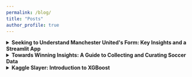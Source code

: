```yaml
---
permalink: /blog/
title: "Posts"
author_profile: true
---
```


<details>

<summary style="cursor: pointer; font-weight: bold;">Seeking to Understand Manchester United's Form: Key Insights and a Streamlit App</summary>

<p>
    In this post, I more thoroughly explore the data we collected in the previous post. I will summarize a key insight that I derived and explain the streamlit app that I   
    created to help gain a better understanding of the trends in Manchester United's performance over the years.
</p>

<h3>Introduction</h3>

Expected goals (xG) has become one of the most talked-about metrics in soccer analytics in recent years. This emergence is so recent, that the API I used to gather the data did not even start including it as a match statistic until 2023. Expected goals offers a way to quantify the quality of scoring chances in a match. But how well does it align with match results? To explore this, I visualized expected goals by match result using boxplots. 

<div style="text-align:center; margin: 20px;">
  <img src="/images/newplot.png" alt="boxplot" style="width: 750px;"/>
</div>

<h3>Key Insight: The Value of Expected Goals</h3>

<p>
To me, the variation between the boxplots was shocking. Upon initial observation, it seems that there may be a significant difference in the mean number of expected goals depending on the result of the match. Wins tend to show higher expected goals, while losses appear to have lower values, with draws falling somewhere in between. While this pattern is compelling, it’s important to validate it statistically. Running hypothesis tests, such as an ANOVA or pairwise t-tests, could confirm whether the differences in means are statistically significant.
</p>
<p>
I decided to run an ANOVA test to check my hypothesis, and the difference was in fact significant. This result reaffirms the value of expected goals. As we move toward building a model to track and evaluate Manchester United's form over time, we should not move forward without including it in our model. Including expected goals as a feature in our model could provide a deeper understanding of performance trends, beyond surface-level statistics like possession or shot counts. This would allow us to assess whether the team is generating high-quality scoring chances consistently, regardless of match results, and how that aligns with overall form.
</p>

<div style="text-align:center; margin: 20px;">
  <img src="/images/expected_goals.png" alt="expected goals" style="width: 600px;"/>
</div>

<p>
Incorporating expected goals in our analysis could also provide a more nuanced lens through which to view Manchester United’s matches, highlighting underperformance in games where the xG was high but the result didn’t align. Conversely, it could reveal overperformance when the team wins with a low xG. These insights could serve to help us identify areas of improvement or recognize aspects of the game in which the team is successful.
</p>
<p>
This brief exploration of expected goals revealed to me its importance in helping us to understand team form. It’s no wonder that this metric is considered revolutionary, as it has redefined how we analyze the game beyond the traditional match statistics. If you are interested in learning more about expected goals, this <a href="https://www.amazon.com/Expected-Goals-conquered-football-changed/dp/0008484031">book</a> may be worth a read.
</p>

<h3>Streamlit App</h3>

<p>
    To complement my analysis, I created a Streamlit app designed to make exploring the data more interactive. The app provides several features to 
    help uncover trends and insights, offering a deeper understanding of team performance across multiple dimensions.
</p>

<p>
    The app serves as a tool to analyze key performance metrics with simple visualizations. By providing an interactive interface, it allows 
    users to engage directly with the data, enabling deeper exploration to uncover trends that might not be immediately obvious in the static dataframe.
</p>

<p>
    On the main page of the app, the user can see and download the dataframe for personal exploration. It also has a correlation matrix of some of the variables in the dataframe. 
    Directly below that are the boxplots from earlier. The next tab has an interactive line graph that displays the average number of goals scored per month and year, as well as 
    the average number of goals allowed per month and year. Below that are two bar charts. One displays the top 5 best months for average goals scored and the other has top 5 
    worst months for goals allowed. These visualizations should help us to understand times when the team was most efficient on both sides of the ball. Here is the interactive 
    line graph.
</p>

<div style="text-align:center; margin: 20px;">
  <img src="/images/linegraph.png" alt="line graph" style="width: 750px;"/>
</div>
  
</details>
<details>

<summary style="cursor: pointer; font-weight: bold;">Towards Winning Insights: A Guide to Collecting and Curating Soccer Data</summary>

<p>
  This is a simple guide for gathering soccer data via an API and preparing it for basic analysis. The motivation for this demonstration is the desire to understand trends in a 
  team's form beyond results.
</p>

<h3>Introduction</h3>

<p>
  Soccer has always been a game of skill and strategy, but in recent years, the explosion of data is revolutionizing how we approach the sport. The sheer volume of data 
  available is transforming how teams measure performance and make decisions. This surge of data is changing the game, and those who are able to use it to generate powerful 
  insights have the potential to gain a competitive edge that could change the course of history.
  
<div style="text-align:center; margin: 20px;">
  <img src="/images/treble.png" alt="Treble Winners Manchester United" style="width: 450px;"/>
</div>

</p>

<p>
  One key to the generation of meaningful insights is effective data collection and curation. The quality of 
  your analysis will heavily depend on the quality of the data you are working with, so it is crucial that these steps are not overlooked. In this post, I 
  will walk you through the process of collection and curation for soccer data. Now, let's lace up our cleats and set you on the path towards game-winning insights!
</p>

<h3>Research Question</h3>

<p>
  The question motivating our analysis is: Can we use match data to build a model that accurately quantifies and tracks a team’s form? In soccer, "form" goes beyond wins, losses, 
  and draws; it encompasses the underlying quality and consistency of a team’s performance over time. By tracking a team’s form with detailed match data, we may gain a clearer 
  picture of trends that may not be visible in the final scores alone. For example, a team might be creating high-quality chances consistently, even if the results aren’t showing 
  on the scoreboard yet. Conversely, a team winning matches might be showing signs of poor form if they’re frequently outperformed by their opponents.
</p>

<div style="text-align:center; margin: 20px;">
  <img src="/images/trends.png" alt="Trend Photo" style="width: 450px;"/>
</div>

<p>
  Quantifying form allows us to recognize when a team is on an upward trajectory or dealing with serious issues before they show up in the win-loss column. By analyzing factors 
  such as possession, strength of the opponent, chances created, and recent results, we may be able to gain a deeper understanding of when things are going especially well or 
  poorly. This approach would enable us to look beyond short-term outcomes and assess the true health of a team’s performance. If successful, a model like this could help teams 
  know when they are improving enough to trust the process, or when it may be time to hit the panic button.
</p>

<h3>Data Collection</h3>

<p>
  For the initial collection, I decided to gather Premier League match data for Manchester United between 2018 and 2024. I obtained the data using <a 
  href="https://www.api-football.com">API-Football</a>, a high-quality, easy to use API with tons of available data. There are two ways to use the API, through the API-Sports 
  interface or with RapidAPI. I tried both and had an easier time using the API-Sports version, so that is what I will use for the demonstration. API-Football is free to use. The 
  free plan comes with 100 requests per day, and gives you access to all the competitions and endpoints. Upon signing up, you will be given an API 
  key and access to a dashboard to track your requests. 
</p>

<div style="text-align:center; margin: 20px;">
  <img src="/images/dashboard.png" alt="API-Sports Dashboard" style="width: 750px;"/>
</div>

<p>
  The data I pulled for this project required 240 requests, so you can either gather the data over a few days or upgrade to a plan that allows for more daily requests. For this 
  API, the most important step for ensuring ethical practice is securing your API key. I read through the terms and service, and since the data we are using is 
  for a personal project, we can move forward confident that our use of the data is ethical as long as we keep the key private. 
</p>  

<p>
  You can find the API documentation <a href="https://www.api-football.com/documentation-v3">here</a>. I would highly recommend having it pulled up as you work. It really helped 
  me understand what data was available and showed me how to get exactly what I wanted. Let's code!
</p>

<p>
  First, let's make sure your API key is only visible to you. Create a txt file, then copy and past your API key on the first line.
</p>

<div style="text-align:center; margin: 20px;">
  <img src="/images/txt.png" alt="text file" style="width: 450px;"/>
</div>

<p>
  Next, make sure your repository has a .gitignore file and add the txt file to it.
</p>

<div style="text-align:center; margin: 20px;">
  <img src="/images/gitignore.png" alt="gitignore" style="width: 450px;"/>
</div>

<p>
  Perfect! Now your API key will not show up on your github page when make changes to your repository. In order to access it during collection, you can use the following code:
</p>

<pre style="font-size: 12px; padding: 10px; line-height: 1.2;"><code class="language-python">
  with open('soccer_key.txt', 'r') as file:
    api_key = file.read().strip()
</code></pre>

<p>
  This code reads your txt file and makes your key a variable. Anytime you need to use it, you can simply call the api_key variable, ensuring that the actual key value is never      exposed. 
</p>

<p>
  I started by using the fixtures endpoint to pull all of Manchester United's Premier League fixtures for each year. When I tried to run a loop that would pull the data for all 
  the years in one go, it would only fetch some of them, so I did it one year at a time instead. Here is how I did it:
</p>

<pre style="font-size: 12px; padding: 10px; line-height: 1.2;"><code class="language-python">
import requests
import pandas as pd
import time

url = "https://v3.football.api-sports.io/fixtures"

# Initial query parameters: Premier League ID (39), Year, and team ID for Manchester United (33)

querystring = {"league": "39", "season": "2018", "team": "33"}

headers = {
    "x-apisports-key": str(api_key)
}

# Initialize an empty list to hold all fixture statistics

fixture_stats = []

# Make the API request

response = requests.get(url, headers=headers, params=querystring)

time.sleep(60)  # Wait for 60 seconds

result = response.json()

# Extract the fixtures data from the current page

fixtures = result.get('response', [])

# Add fixture statistics to the list

for fixture in fixtures:
    fixture_info = {
        'fixture_id': fixture['fixture']['id'],
        'date': fixture['fixture']['date'],
        'status': fixture['fixture']['status']['long'],
        'home_team': fixture['teams']['home']['name'],
        'away_team': fixture['teams']['away']['name'],
        'home_score': fixture['goals']['home'],
        'away_score': fixture['goals']['away'],
        'league': fixture['league']['name']
    }
    fixture_stats.append(fixture_info)

# Create a DataFrame from the fixture statistics list

df_fixtures_2018 = pd.DataFrame(fixture_stats)

print(f"Dataframe for 2018:")
print(df_fixtures_2018)
</code></pre>

<p>
  Once I created a dataframe for every year, I combined them to create a single dataframe.
</p>

<pre style="font-size: 12px; padding: 10px; line-height: 1.2;"><code class="language-python">
fixture_df = pd.concat([df_fixtures_2018, df_fixtures_2019, df_fixtures_2020, df_fixtures_2021, df_fixtures_2022, df_fixtures_2023, df_fixtures_2024])
</code></pre>

<p>
  This dataframe has all the matches for 2024, including those that have not been played yet, but I did not need those, so I took them out. I thought it would be easier to read if 
  the datetime was just the date instead, so I adjusted that as well. This is how I did that:
</p>

<pre style="font-size: 12px; padding: 10px; line-height: 1.2;"><code class="language-python">
past_fixtures_df = fixture_df[fixture_df['status'] == 'Match Finished']

past_fixtures_df = past_fixtures_df[['fixture_id', 'date', 'home_team', 'away_team', 'home_score', 'away_score']]

past_fixtures_df['date'] = pd.to_datetime(past_fixtures_df['date'])

past_fixtures_df['date'] = past_fixtures_df['date'].dt.date
</code></pre>

<p>
  The dataframe has the fixture id, date, home team, away team, home score, and away score for every game from 2018-2024. This is a great start, but I wanted more detailed   
  match statistics. In order to do that, I used the fixture/statistics endpoint. The main purpose of creating that first dataframe was to get all the fixture ids in a single 
  place. Now that they are, I can run a for loop that takes each fixture id and gathers the in-depth match statistics for that game. Here is how I did it (it might take a while to 
  run):
</p>

<pre style="font-size: 12px; padding: 10px; line-height: 1.2;"><code class="language-python">
import requests
import pandas as pd
import time

url = "https://v3.football.api-sports.io/fixtures/statistics"

# Initial query parameters: Premier League ID (39), Year, and team ID for Manchester United (33)

querystring = {"league": "39", "season": "2023", "team": "33"}

headers = {
    "x-apisports-key": str(api_key)
}

# Initialize an empty list to hold all fixture statistics
  
match_stats = []

for fixture_id in past_fixtures_df['fixture_id']:
    querystring = {"fixture": str(fixture_id), "team": "33"}

    response = requests.get(url, headers=headers, params=querystring)
    result = response.json()

    statistics = result.get('response', [])

    fixture_statistics = {
        'fixture_id': fixture_id
    }

    for stat in statistics:
        for item in stat['statistics']:
            fixture_statistics[item['type']] = item['value']

    # Append the fixture statistics to the list
  
    match_stats.append(fixture_statistics)

    # Respect rate limits
  
    time.sleep(10)  # Adjust the sleep time as needed to stay within rate limits

# Create a DataFrame from the match statistics list
  
df_match_statistics = pd.DataFrame(match_stats)
  
</code></pre>

<p>
  Once that finished, the final step was to merge the fixture dataframe with the match statistics dataframe. 
</p>

<pre style="font-size: 12px; padding: 10px; line-height: 1.2;"><code class="language-python">
final_df = pd.merge(past_fixtures_df, df_match_statistics, on='fixture_id')
</code></pre>

<p>
  Sensational! Just like that we have our tidy dataframe.
</p>

<div style="text-align:center; margin: 20px;">
  <img src="/images/soccer_df.png" alt="Man United Dataframe" style="width: 900px;"/>
</div>

<h3>Data Summary</h3>

<p>
  The final dataframe has 239 matches and the following 24 features: fixture_id, date, home_team, away_team, home_score, away_score, Shots on Goal, Shots off Goal, Total Shots, 
  Blocked Shots, Shots insidebox, Shots outsidebox, Fouls, Corner Kicks, Offsides, Ball Possession, Yellow Cards, Red Cards, Goalkeeper Saves, Total Passes, Accurate Passes, Pass 
  %, expected_goals, and goals_prevented. 
</p>

<p>
  One thing I was interested in looking at was the average number of goals that Manchester United was scoring and allowing by month across    the years. In order to do that, I 
  split the dataframe into two so that I could create new columns for goals scored and allowed when Manchester United was the home team versus 
  when they were the away team. Once those new columns were created, I rejoined the dataframes, grouped by month and year, and calculated the average number of goals scored and 
  allowed by Manchester United per month. Here is how I did it: 
</p>

<pre style="font-size: 12px; padding: 10px; line-height: 1.2;"><code class="language-python">
# Filter matches where Manchester United is the home team

home_matches = final_df[final_df['home_team'] == 'Manchester United']

# Filter matches where Manchester United is the away team

away_matches = final_df[final_df['away_team'] == 'Manchester United']

# Calculate goals scored by Manchester United as home team

home_matches['man_utd_goals'] = home_matches['home_score']

# Calculate goals scored by Manchester United as away team

away_matches['man_utd_goals'] = away_matches['away_score']

# Combine home and away matches

man_utd_matches = pd.concat([home_matches, away_matches])

# Group by year and month and calculate the average goals per game

goals_per_game_by_month_year = man_utd_matches.groupby(['year', 'month']).agg(
    total_goals=('man_utd_goals', 'sum'),
    games_played=('man_utd_goals', 'count')
).reset_index()

# Calculate average goals per game

goals_per_game_by_month_year['average_goals_per_game'] = goals_per_game_by_month_year['total_goals'] / goals_per_game_by_month_year['games_played']

# Calculate goals allowed by Manchester United as home team

home_matches['goals_allowed'] = home_matches['away_score']

# Calculate goals allowed by Manchester United as away team

away_matches['goals_allowed'] = away_matches['home_score']

# Combine home and away matches

man_utd_matches = pd.concat([home_matches, away_matches])

# Group by year and month and calculate the average goals allowed per game

goals_allowed_per_game_by_month_year = man_utd_matches.groupby(['year', 'month']).agg(
    total_goals_allowed=('goals_allowed', 'sum'),
    games_played=('goals_allowed', 'count')
).reset_index()

# Calculate average goals allowed per game

goals_allowed_per_game_by_month_year['average_goals_allowed_per_game'] = goals_allowed_per_game_by_month_year['total_goals_allowed'] / goals_allowed_per_game_by_month_year['games_played']
</code></pre>

<p>
  The last step was to visualize that data using matplotlib. I created a simple line graph with both averages so that I could understand when Manchester United was performing 
  well, and when they were performly poorly, on both sides of the ball. 
</p>

<div style="text-align:center; margin: 20px;">
  <img src="/images/Goals_by_month_year.png" alt="gitignore" style="width: 750px;"/>
</div>

<p>
  This is just one example of the many things we can look at with our data. With some more analysis, we will be well on our way towards building a model to track the team's 
  form. As you go about creating your own dataset, think about what else you could add and what questions you might ask to derive deeper insights about a team's current trend. 
</p>
<p>
  If you would like to learn more about how the data boom is shaping soccer, I would highly recommend <a href="https://www.amazon.com/Football-Hackers-Science-Data- 
  Revolution/dp/1788702050/ref=asc_df_1788702050?mcid=0778f8cc61f338c8966c747b9489671e&tag=hyprod- 
  20&linkCode=df0&hvadid=693608721823&hvpos=&hvnetw=g&hvrand=15295822945045814355&hvpone=&hvptwo=&hvqmt=&hvdev=c&hvdvcmdl=&hvlocint=&hvlocphy=9029858&hvtargid=pla-7  
  57604096041&psc=1">Football Hackers: The Science and Art of a Data Revolution</a>. Maybe it could give you some ideas for a future project!
</p>

<p>
  Lastly, if you are interested in my code for this project, it can be found <a href="https://github.com/sballs9/Soccer_Team_Form_Analysis/tree/main">here</a>. I hope this was 
  helpful, and I am sure that with a little practice, you will be generating game-winning insights in no time. Best of luck!
</p>

</details>

<details>

<summary style="cursor: pointer; font-weight: bold;">Kaggle Slayer: Introduction to XGBoost</summary>

<h3>Introduction</h3>

<p>
  Every Kaggle competition presents unique obstacles—requiring the sharpest of skills and the most powerful of tools. In this post, I will introduce you to the greatest of weapons—one every data scientist must have in their arsenal: <span 
  style="color:#007BFF;">XGBoost</span>.
</p>

<div style="text-align:center; margin: 20px;">
  <img src="/images/dragon_slayer.png" alt="Dragon Slayer" style="width: 450px;"/>
</div>

<p>
  Short for “Extreme Gradient Boosting,” XGBoost is a highly scalable, efficient decision tree machine learning library that makes use of the gradient boosting framework to provide excellent results in classification and regression tasks. If you're just     
  entering the battlefield of machine learning, this tutorial will teach you the basics of XGBoost and help you begin using it to conquer your next challenge.
</p>

<h3>Foundations</h3>

<p>
  The term “gradient boosting” comes from the concept of “boosting”—improving a single weak model (in this case, a decision tree) by combining it with other weak models to form a collectively strong model.
</p>

<p>
  In gradient boosting, an ensemble of shallow decision trees is iteratively trained, with each tree focusing on correcting the residual errors of the previous model. The final prediction is a weighted sum of all the tree predictions, creating a robust model   from individually weak learners.
</p>

<p>
  If you want to learn more about any of these concepts, I highly recommend checking out the YouTube channel "StatQuest with Josh Starmer." He offers a ton of simple yet thorough videos on machine learning. Here are a few of his playlists that explain the     foundational components of XGBoost:
</p>

<ul>
  <li><a href="https://www.youtube.com/watch?v=_L39rN6gz7Y&list=PLblh5JKOoLUKAtDViTvRGFpphEc24M-QH">Decision Trees</a></li>
  <li><a href="https://www.youtube.com/watch?v=3CC4N4z3GJc&list=PLblh5JKOoLUJjeXUvUE0maghNuY2_5fY6">Gradient Boosting</a></li>
</ul>

<div style="text-align:center;">
  <img src="/images/xgboost.png" alt="XGBoost"/>
</div>

<h3>Why XGBoost?</h3>

<p>
  So what is it that makes XGBoost reign king when it comes to working with tabular data? For the purpose of this post, I have narrowed it down to four key factors:
</p>

<ul>
  <li>
      Efficiency: XGBoost is extremely fast. It uses parallel processing and optimization techniques, allowing it to construct different parts of the trees simultaneously. This significantly expedites the process when compared to traditional gradient boosting         methods, which build each tree one by one. It is also sparse-aware, which just means it only stores non-zero values in order to conserve memory. The method's handling of the data enables it to excel with large datasets, making it a great option for   
      applications in big data.
  </li>
  <li>
      Flexibility: XGBoost is highly adaptable, offering built-in functions for handling missing values and responding well to outliers. It includes tons of tuning parameters, which allows users to customize the model depending on the task and dataset. By creating a simple parameter grid, users can quickly test various combinations of hyperparameters to identify the optimal configuration for their problem.
  </li>
  <li>
      Performance: As XGBoost is a tree-based method, it is capable of identifying complex, non-linear relationships in the data. It also uses regularization parameters (<a href="https://www.youtube.com/watch?v=NGf0voTMlcs">L1</a> and <a   
      href="https://www.youtube.com/watch?v=Q81RR3yKn30">L2</a>)to prevent overfitting, enhancing the model's ability to generalize well to out-of-sample data. These capabilities allow XGBoost to be a consistent, high performer, both in Kaggle competitions   
      and in real-world settings. 
  </li>
  <li>
      Community: Lastly, XGBoost is supported by a massive community, meaning extensive up-to-date documentation, tutorials, and resources are readily available to users. There are implementations of XGBoost in Python, R, Julia, Java, and more, so it is 
      accessible for everyone. It also integrates seamlessly with popular data science libraries, such as sci-kit learn and TensorFlow, which makes it easy for users to incorporate it into their workflows.
  </li>
</ul>

<h3>Applications</h3>

<div style="text-align:center; margin: 20px;">
  <img src="/images/fernando_tatis.png" alt="baseball" style="width: 450px;"/>
</div>

<p>
  XGBoost has been successfully applied to:
</p>

<ul>
    <li>
        Sports: Predicting Match Outcomes, Sports Betting, Play Calling, Personnel Strategy, Draft Decisions, Injury Prediction and Prevention
    </li>
    <li>
        Business: Customer Segmentation, Credit Scoring, Risk Assessment, Sale Forecasting
    </li>
    <li>
        Health: Precision Medicine, Healthcare Cost Prediction, Pharmaceutical Studies, Genomics 
    </li>
</ul>

<h3>Demo</h3>

<p>
    Now, I will show you how easy it is start using XGBoost. Below, I trained a simple XGBoost model and compared to three common methods. 
</p>

<pre style="font-size: 12px; padding: 10px; line-height: 1.2;"><code class="language-python">
# Load the dataset
data = pd.read_csv('insurance.csv')

# Define the features and the target variable
X, y = data.iloc[:, :-1], data.iloc[:, -1]

# Define the categorical and numerical features
categorical_features = ['sex', 'smoker', 'region']
numerical_features = ['age', 'bmi', 'children']

# Preprocess the data
preprocessor = ColumnTransformer(
    transformers=[
        ('num', 'passthrough', numerical_features),
        ('cat', OneHotEncoder(), categorical_features)
    ])

# Split the data into training and test sets
X_train, X_test, y_train, y_test = train_test_split(X, y, test_size=0.2, random_state=42)

# Define the models
models = {
    'Linear Regression': LinearRegression(),
    'Decision Tree': DecisionTreeRegressor(random_state=42),
    'Random Forest': RandomForestRegressor(random_state=42),
    'XGBoost': xgb.XGBRegressor(objective='reg:squarederror', random_state=42)
}

# Define a parameter grid for XGBoost
param_grid = {
    'regressor__n_estimators': [100, 200, 300],
    'regressor__max_depth': [3, 4, 5, 6],
    'regressor__learning_rate': [0.01, 0.05, 0.1],
    'regressor__subsample': [0.6, 0.8, 1.0],
    'regressor__colsample_bytree': [0.6, 0.8, 1.0]
}

# Perform RandomizedSearchCV for XGBoost
xgb_pipeline = Pipeline(steps=[('preprocessor', preprocessor),
                               ('regressor', models['XGBoost'])])

random_search = RandomizedSearchCV(estimator=xgb_pipeline, param_distributions=param_grid,
                                   n_iter=50, scoring='neg_mean_squared_error', cv=3, verbose=1, random_state=42, n_jobs=-1)

random_search.fit(X_train, y_train)

# Get the best model
best_xgb_model = random_search.best_estimator_

# Train and evaluate each model
results = {}
for name, model in models.items():
    if name == 'XGBoost':
        pipeline = best_xgb_model
    else:
        pipeline = Pipeline(steps=[('preprocessor', preprocessor),
                                   ('regressor', model)])
        pipeline.fit(X_train, y_train)
    predictions = pipeline.predict(X_test)
    rmse = np.sqrt(mean_squared_error(y_test, predictions))
    results[name] = rmse

# Print the results
for name, rmse in results.items():
    print(f'{name} - RMSE: {rmse}')
</code></pre>

<div style="text-align:center; margin: 20px;">
  <img src="/images/xgboost-demo 2.png" alt="Demo Results" style="width: 450px;"/>
</div>

<p>
    Voila! XGBoost has the lowest RMSE, meaning that its predicted values were closest to the true values in data.
</p>

<h3>Conclusion</h3>

<p>
    With this brief introduction, I hope you have started to appreciate the power of XGBoost. I have avoided diving into the math behind the method here, but if you're interested, 
    it’s fascinating to see what’s happening under the hood.
</p>

<p>
    If you are interested, you can find more information <a href="https://www.geeksforgeeks.org/xgboost/">here</a>.
</p>
  
<p>
    Now that you have some basic information, I would encourage you to try it yourself. With a bit of practice, I am confident you will become a   
    master of XGBoost, slaying even the mightiest of Kaggle competitions in no time. 
</p>

</details>






